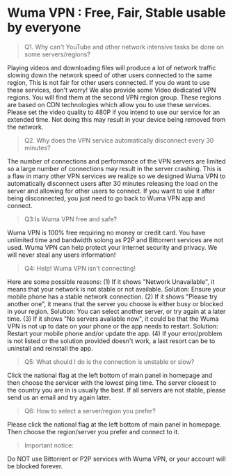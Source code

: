 # Wuma VPN : Free, Fair, Stable usable by everyone


> Q1. Why can't YouTube and other network intensive tasks be done on some servers/regions?

Playing videos and downloading files will produce a lot of network traffic slowing down the network speed of other users connected to the same region, This is not fair for other users connected. If you do want to use these services, don't worry! We also provide some Video dedicated VPN regions. You will find them at the second VPN region group. These regions are based on CDN technologies which allow you to use these services. Please set the video quality to 480P if you intend to use our service for an extended time. Not doing this may result in your device being removed from the network.

 
> Q2. Why does the VPN service automatically disconnect every 30 minutes?

The number of connections and performance of the VPN servers are limited so a large number of connections may result in the server crashing. This is a flaw in many other VPN services we realize so we designed Wuma VPN to automatically disconnect users after 30 minutes releasing the load on the server and allowing for other users to connect. If you want to use it after being disconnected, you just need to go back to Wuma VPN app and connect.

> Q3:Is Wuma VPN free and safe?

Wuma VPN is 100% free requiring no money or credit card. You have unlimited time and bandwidth solong as P2P and Bittorrent services are not used. Wuma VPN can help protect your internet security and privacy. We will never steal any users information!

>Q4: Help! Wuma VPN isn't connecting!

Here are some possible reasons:
(1) If it shows "Network Unavailable", it means that your network is not stable or not available.
Solution:
Ensure your mobile phone has a stable network connection.
(2) If it shows "Please try another one", it means that the server you choose is either busy or blocked in your region. 
Solution: 
You can select another server, or try again at a later time.
(3) If it shows "No servers avaliable now", it could be that the Wuma VPN is not up to date on your phone or the app needs to restart.
Solution:
Restart your mobile phone and/or update the app.
(4) If your error/problem is not listed or the solution provided doesn't work, a last resort can be to uninstall and reinstall the app.

> Q5: What should I do is the connection is unstable or slow?

Click the national flag at the left bottom of main panel in homepage and then choose the servicer with the lowest ping time. The server closest to the country you are in is usually the best. If all servers are not stable, please send us an email and try again later.

> Q6: How to select a server/region you prefer?

Please click the national flag at the left bottom of main panel in homepage. Then choose the region/server you prefer and connect to it.

> Important notice:

Do NOT use Bittorrent or P2P services with Wuma VPN, or your account will be blocked forever.
